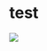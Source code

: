 # test
<img src=“https://static.sky.it/images_static/tg24/ambiente/2020/02/17/gatti_festa/09_Gatti_GettyImages.jpg.transform/gallery-horizontal-mobile-2x/5cab7ad7d67e6d08961b6c1cc779cad3212aa74d/img.jpeg”>
